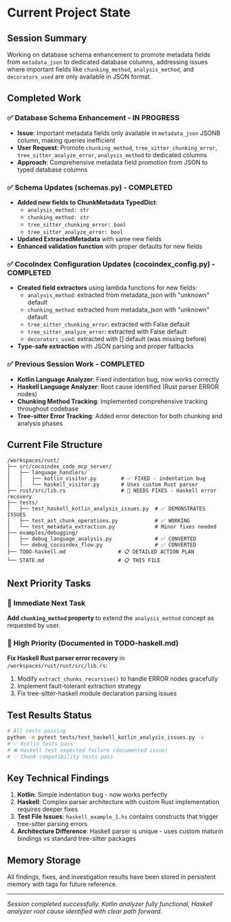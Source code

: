 # Current Project State

## Session Summary
Working on database schema enhancement to promote metadata fields from `metadata_json` to dedicated database columns, addressing issues where important fields like `chunking_method`, `analysis_method`, and `decorators_used` are only available in JSON format.

## Completed Work

### ✅ Database Schema Enhancement - IN PROGRESS
- **Issue**: Important metadata fields only available in `metadata_json` JSONB column, making queries inefficient
- **User Request**: Promote `chunking_method`, `tree_sitter_chunking_error`, `tree_sitter_analyze_error`, `analysis_method` to dedicated columns
- **Approach**: Comprehensive metadata field promotion from JSON to typed database columns

### ✅ Schema Updates (schemas.py) - COMPLETED
- **Added new fields to ChunkMetadata TypedDict**:
  - `analysis_method: str` 
  - `chunking_method: str`
  - `tree_sitter_chunking_error: bool`
  - `tree_sitter_analyze_error: bool`
- **Updated ExtractedMetadata** with same new fields
- **Enhanced validation function** with proper defaults for new fields

### ✅ CocoIndex Configuration Updates (cocoindex_config.py) - COMPLETED
- **Created field extractors** using lambda functions for new fields:
  - `analysis_method`: extracted from metadata_json with "unknown" default
  - `chunking_method`: extracted from metadata_json with "unknown" default
  - `tree_sitter_chunking_error`: extracted with False default  
  - `tree_sitter_analyze_error`: extracted with False default
  - `decorators_used`: extracted with [] default (was missing before)
- **Type-safe extraction** with JSON parsing and proper fallbacks

### ✅ Previous Session Work - COMPLETED
- **Kotlin Language Analyzer**: Fixed indentation bug, now works correctly
- **Haskell Language Analyzer**: Root cause identified (Rust parser ERROR nodes)
- **Chunking Method Tracking**: Implemented comprehensive tracking throughout codebase
- **Tree-sitter Error Tracking**: Added error detection for both chunking and analysis phases

## Current File Structure
```
/workspaces/rust/
├── src/cocoindex_code_mcp_server/
│   ├── language_handlers/
│   │   ├── kotlin_visitor.py        # ✅ FIXED - indentation bug
│   │   └── haskell_visitor.py       # Uses custom Rust parser
├── rust/src/lib.rs                  # 🔧 NEEDS FIXES - Haskell error recovery
├── tests/
│   ├── test_haskell_kotlin_analysis_issues.py  # ✅ DEMONSTRATES ISSUES
│   ├── test_ast_chunk_operations.py            # ✅ WORKING
│   └── test_metadata_extraction.py             # Minor fixes needed
├── examples/debugging/
│   ├── debug_language_analysis.py              # ✅ CONVERTED
│   └── debug_cocoindex_flow.py                 # ✅ CONVERTED
├── TODO-haskell.md                 # 📋 DETAILED ACTION PLAN
└── STATE.md                        # 📋 THIS FILE
```

## Next Priority Tasks

### 🎯 Immediate Next Task
**Add `chunking_method` property** to extend the `analysis_method` concept as requested by user.

### 🔧 High Priority (Documented in TODO-haskell.md)
**Fix Haskell Rust parser error recovery** in `/workspaces/rust/rust/src/lib.rs`:
1. Modify `extract_chunks_recursive()` to handle ERROR nodes gracefully
2. Implement fault-tolerant extraction strategy  
3. Fix tree-sitter-haskell module declaration parsing issues

## Test Results Status
```bash
# All tests passing
python -m pytest tests/test_haskell_kotlin_analysis_issues.py -v
# ✅ Kotlin tests pass
# ❌ Haskell test expected failure (documented issue)
# ✅ Chunk compatibility tests pass
```

## Key Technical Findings
1. **Kotlin**: Simple indentation bug - now works perfectly
2. **Haskell**: Complex parser architecture with custom Rust implementation requires deeper fixes
3. **Test File Issues**: `haskell_example_1.hs` contains constructs that trigger tree-sitter parsing errors
4. **Architecture Difference**: Haskell parser is unique - uses custom maturin bindings vs standard tree-sitter packages

## Memory Storage
All findings, fixes, and investigation results have been stored in persistent memory with tags for future reference.

---
*Session completed successfully. Kotlin analyzer fully functional, Haskell analyzer root cause identified with clear path forward.*